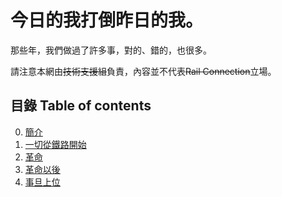 # 今日的我打倒昨日的我。
那些年，我們做過了許多事，對的、錯的，也很多。

請注意本網由~~技術支援組~~負責，內容並不代表~~Rail Connection~~立場。

## 目錄 Table of contents
0. [簡介](00-Introduction.md)
1. [一切從鐵路開始](01-EverythingStartFromRail.md)
2. [革命](02-Revolution.md)
3. [革命以後](03-Aftermath.md)
4. [事旦上位](04-Whatever.md)
